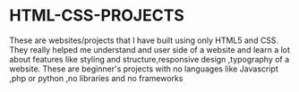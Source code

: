 # HTML-CSS-PROJECTS
These are websites/projects that I have built using only HTML5 and CSS. They really helped me understand and user side of a website and learn a lot about features like styling and structure,responsive design ,typography  of a website.
These are beginner's projects with no languages like Javascript ,php or python ,no libraries and no frameworks
